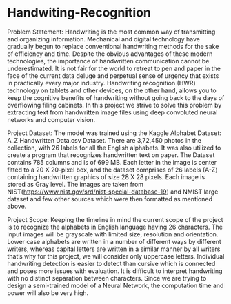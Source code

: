 # Handwiting-Recognition
Problem Statement: Handwriting is the most common way of transmitting and organizing information. Mechanical and digital technology have gradually begun to replace conventional handwriting methods for the sake of efficiency and time. Despite the obvious advantages of these modern technologies, the importance of handwritten communication cannot be underestimated. It is not fair for the world to retreat to pen and paper in the face of the current data deluge and perpetual sense of urgency that exists in practically every major industry. Handwriting recognition (HWR) technology on tablets and other devices, on the other hand, allows you to keep the cognitive benefits of handwriting without going back to the days of overflowing filing cabinets. In this project we strive to solve this problem by extracting text from handwritten image files using deep convoluted neural networks and computer vision.

Project Dataset: The model was trained using the Kaggle Alphabet Dataset: A_Z Handwritten Data.csv Dataset. There are 3,72,450 photos in the collection, with 26 labels for all the English alphabets. It was also utilized to create a program that recognizes handwritten text on paper. The Dataset contains 785 columns and is of 699 MB. Each letter in the image is center fitted to a 20 X 20-pixel box, and the dataset comprises of 26 labels (A-Z) containing handwritten graphics of size 28 X 28 pixels. Each image is stored as Gray level. The images are taken from NIST(https://www.nist.gov/srd/nist-special-database-19) and NMIST large dataset and few other sources which were then formatted as mentioned above.

Project Scope: Keeping the timeline in mind the current scope of the project is to recognize the alphabets in English language having 26 characters. The input images will be grayscale with limited size, resolution and orientation. Lower case alphabets are written in a number of different ways by different writers, whereas capital letters are written in a similar manner by all writers that’s why for this project, we will consider only uppercase letters. Individual handwriting detection is easier to detect than cursive which is connected and poses more issues with evaluation. It is difficult to interpret handwriting with no distinct separation between characters. Since we are trying to design a semi-trained model of a Neural Network, the computation time and power will also be very high.
